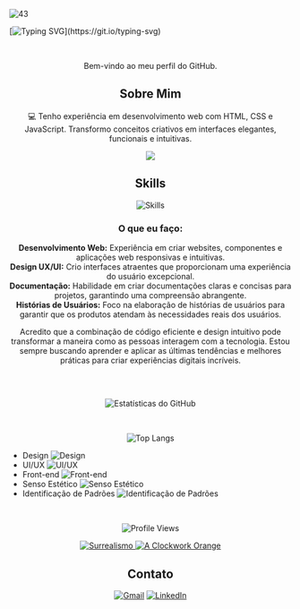 ![43](https://github.com/Biasiolo/Biasiolo/assets/146396015/6a2a23d4-4bf7-474f-93a6-d69d83716f4e)


[![Typing SVG](https://readme-typing-svg.herokuapp.com/?font=verdana&pause=1000&color=ffff&size=40&center=true&vCenter=true&width=1000&lines=Olá!+Eu+sou+Biasiolo!;Front-end+Developer!)](https://git.io/typing-svg)

<br>

<p align="center">Bem-vindo ao meu perfil do GitHub.</p>

<h2 align="center">Sobre Mim</h2>

<p align="center">💻 Tenho experiência em desenvolvimento web com HTML, CSS e JavaScript.
Transformo conceitos criativos em interfaces elegantes, funcionais e intuitivas.</p>

<p align="center">
 <a href="https://portfolio-rafael-biasiolo.vercel.app/" target="_blank"><img src="https://img.shields.io/badge/-Portfólio-575fcf?&logo=github&logoColor=white&style=for-the-badge"></a>
</p>



<h2 align="center">Skills</h2>

<div align="center">

![Skills](https://skillicons.dev/icons?i=html,css,js,sass,gulp,jquery,react,nodejs,vscode,git,bootstrap,figma&perline=12)
<br>

</div>

<h3 align="center">O que eu faço:</h3>

<p align="center">
  <b>Desenvolvimento Web:</b> Experiência em criar websites, componentes e aplicações web responsivas e intuitivas.<br>
  <b>Design UX/UI:</b> Crio interfaces atraentes que proporcionam uma experiência do usuário excepcional.<br>
  <b>Documentação:</b> Habilidade em criar documentações claras e concisas para projetos, garantindo uma compreensão abrangente.<br>
  <b>Histórias de Usuários:</b> Foco na elaboração de histórias de usuários para garantir que os produtos atendam às necessidades reais dos usuários.
</p>

<p align="center">
  Acredito que a combinação de código eficiente e design intuitivo pode transformar a maneira como as pessoas interagem com a tecnologia. Estou sempre buscando aprender e aplicar as últimas tendências e melhores práticas para criar experiências digitais incríveis.
</p>

<h2 align="center"></h2>
</br>

<p align="center">
  <img src="https://github-readme-stats.vercel.app/api?username=Biasiolo&show_icons=true&theme=transparent&count_private=true" alt="Estatísticas do GitHub">
</p>

</br>

<p align="center">
  <img src="https://github-readme-stats.vercel.app/api/top-langs/?username=Biasiolo&theme=transparent" alt="Top Langs">
</p>

- Design ![Design](https://img.shields.io/badge/Design-Advanced-green)
- UI/UX ![UI/UX](https://img.shields.io/badge/UI/UX-Advanced-green)
- Front-end ![Front-end](https://img.shields.io/badge/Front--end-Advanced-green)
- Senso Estético ![Senso Estético](https://img.shields.io/badge/Senso%20Est%C3%A9tico-High-orange)
- Identificação de Padrões ![Identificação de Padrões](https://img.shields.io/badge/Identifica%C3%A7%C3%A3o%20de%20Padr%C3%B5es-Proficient-yellow)
</br>

<p align="center">
  <img src="https://komarev.com/ghpvc/?username=Biasiolo" alt="Profile Views">
</p>

<p align="center">
  <a href="https://github.com/Biasiolo/surrealismo">
    <img src="https://github-readme-stats.vercel.app/api/pin/?username=Biasiolo&repo=surrealismo&show_icons=true&theme=transparent" alt="Surrealismo">
  </a>
  <a href="https://github.com/Biasiolo/a-clockwork-orange-project">
    <img src="https://github-readme-stats.vercel.app/api/pin/?username=Biasiolo&repo=a-clockwork-orange-project&show_icons=true&theme=transparent" alt="A Clockwork Orange">
  </a>
</p>

<h2 align="center">Contato</h2>

<div align="center">
  
[![Gmail](https://img.shields.io/badge/-Gmail-%575fcf?style=for-the-badge&logo=gmail&logoColor=575fcf)](mailto:biasiolorafael@gmail.com)
[![LinkedIn](https://img.shields.io/badge/-LinkedIn-%575fcf?style=for-the-badge&logo=linkedin&logoColor=575fcf)](https://www.linkedin.com/in/rafael-biasiolo/)

</div>
